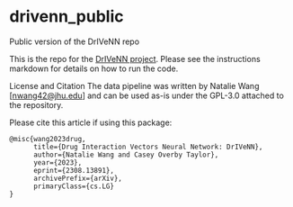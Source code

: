 # drivenn_public
Public version of the DrIVeNN repo

This is the repo for the [DrIVeNN project](https://arxiv.org/abs/2308.13891). Please see the instructions markdown for details on how to run the code. 

License and Citation
The data pipeline was written by Natalie Wang [nwang42@jhu.edu] and can be used as-is under the GPL-3.0 attached to the repository.

Please cite this article if using this package:

```
@misc{wang2023drug,
      title={Drug Interaction Vectors Neural Network: DrIVeNN}, 
      author={Natalie Wang and Casey Overby Taylor},
      year={2023},
      eprint={2308.13891},
      archivePrefix={arXiv},
      primaryClass={cs.LG}
}
```
